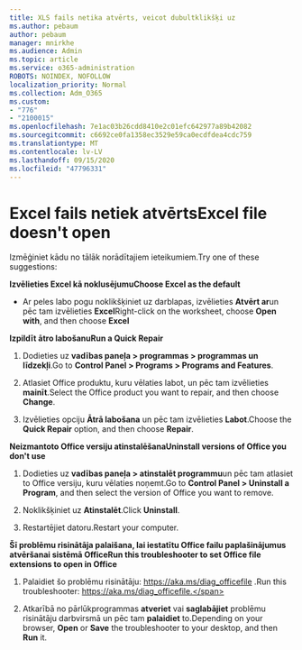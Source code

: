 ```yaml
---
title: XLS fails netika atvērts, veicot dubultklikšķi uz
ms.author: pebaum
author: pebaum
manager: mnirkhe
ms.audience: Admin
ms.topic: article
ms.service: o365-administration
ROBOTS: NOINDEX, NOFOLLOW
localization_priority: Normal
ms.collection: Adm_O365
ms.custom:
- "776"
- "2100015"
ms.openlocfilehash: 7e1ac03b26cdd8410e2c01efc642977a89b42082
ms.sourcegitcommit: c6692ce0fa1358ec3529e59ca0ecdfdea4cdc759
ms.translationtype: MT
ms.contentlocale: lv-LV
ms.lasthandoff: 09/15/2020
ms.locfileid: "47796331"
---
```

# <a name="excel-file-doesnt-open"></a><span data-ttu-id="2b232-102">Excel fails netiek atvērts</span><span class="sxs-lookup"><span data-stu-id="2b232-102">Excel file doesn't open</span></span>

<span data-ttu-id="2b232-103">Izmēģiniet kādu no tālāk norādītajiem ieteikumiem.</span><span class="sxs-lookup"><span data-stu-id="2b232-103">Try one of these suggestions:</span></span>

<span data-ttu-id="2b232-104">**Izvēlieties Excel kā noklusējumu**</span><span class="sxs-lookup"><span data-stu-id="2b232-104">**Choose Excel as the default**</span></span>

* <span data-ttu-id="2b232-105">Ar peles labo pogu noklikšķiniet uz darblapas, izvēlieties **Atvērt ar**un pēc tam izvēlieties **Excel**</span><span class="sxs-lookup"><span data-stu-id="2b232-105">Right-click on the worksheet, choose **Open with**, and then choose **Excel**</span></span>

<span data-ttu-id="2b232-106">**Izpildīt ātro labošanu**</span><span class="sxs-lookup"><span data-stu-id="2b232-106">**Run a Quick Repair**</span></span>

1. <span data-ttu-id="2b232-107">Dodieties uz **vadības paneļa > programmas > programmas un līdzekļi**.</span><span class="sxs-lookup"><span data-stu-id="2b232-107">Go to **Control Panel > Programs > Programs and Features**.</span></span>

2. <span data-ttu-id="2b232-108">Atlasiet Office produktu, kuru vēlaties labot, un pēc tam izvēlieties **mainīt**.</span><span class="sxs-lookup"><span data-stu-id="2b232-108">Select the Office product you want to repair, and then choose **Change**.</span></span>

3. <span data-ttu-id="2b232-109">Izvēlieties opciju **Ātrā labošana** un pēc tam izvēlieties **Labot**.</span><span class="sxs-lookup"><span data-stu-id="2b232-109">Choose the **Quick Repair** option, and then choose **Repair**.</span></span>

<span data-ttu-id="2b232-110">**Neizmantoto Office versiju atinstalēšana**</span><span class="sxs-lookup"><span data-stu-id="2b232-110">**Uninstall versions of Office you don't use**</span></span>

1. <span data-ttu-id="2b232-111">Dodieties uz **vadības paneļa > atinstalēt programmu**un pēc tam atlasiet to Office versiju, kuru vēlaties noņemt.</span><span class="sxs-lookup"><span data-stu-id="2b232-111">Go to **Control Panel > Uninstall a Program**, and then select the version of Office you want to remove.</span></span>

2. <span data-ttu-id="2b232-112">Noklikšķiniet uz **Atinstalēt**.</span><span class="sxs-lookup"><span data-stu-id="2b232-112">Click **Uninstall**.</span></span>

3. <span data-ttu-id="2b232-113">Restartējiet datoru.</span><span class="sxs-lookup"><span data-stu-id="2b232-113">Restart your computer.</span></span>

<span data-ttu-id="2b232-114">**Šī problēmu risinātāja palaišana, lai iestatītu Office failu paplašinājumus atvēršanai sistēmā Office**</span><span class="sxs-lookup"><span data-stu-id="2b232-114">**Run this troubleshooter to set Office file extensions to open in Office**</span></span>

1. <span data-ttu-id="2b232-115">Palaidiet šo problēmu risinātāju: https://aka.ms/diag_officefile .</span><span class="sxs-lookup"><span data-stu-id="2b232-115">Run this troubleshooter: https://aka.ms/diag_officefile.</span></span>

2. <span data-ttu-id="2b232-116">Atkarībā no pārlūkprogrammas **atveriet** vai **saglabājiet** problēmu risinātāju darbvirsmā un pēc tam **palaidiet** to.</span><span class="sxs-lookup"><span data-stu-id="2b232-116">Depending on your browser, **Open** or **Save** the troubleshooter to your desktop, and then **Run** it.</span></span>
